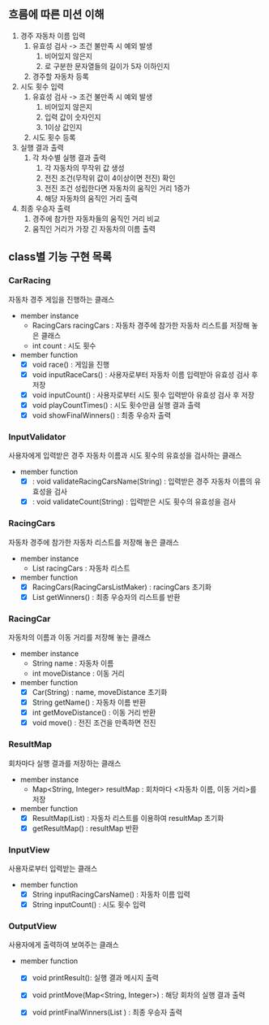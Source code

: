 ## 흐름에 따른 미션 이해

1. 경주 자동차 이름 입력
   1. 유효성 검사 -> 조건 불만족 시 예외 발생
      1. 비어있지 않은지
      2. 로 구분한 문자열들의 길이가 5자 이하인지
   2. 경주할 자동차 등록
2. 시도 횟수 입력
   1. 유효성 검사 -> 조건 불만족 시 예외 발생
      1. 비어있지 않은지
      2. 입력 값이 숫자인지
      3. 1이상 값인지
   2. 시도 횟수 등록
3. 실행 결과 출력
   1. 각 차수별 실행 결과 출력
      1. 각 자동차의 무작위 값 생성
      2. 전진 조건(무작위 값이 4이상이면 전진) 확인
      3. 전진 조건 성립한다면 자동차의 움직인 거리 1증가
      4. 해당 자동차의 움직인 거리 출력
4. 최종 우승자 출력
   1. 경주에 참가한 자동차들의 움직인 거리 비교
   2. 움직인 거리가 가장 긴 자동차의 이름 출력

## class별 기능 구현 목록

### CarRacing
자동차 경주 게임을 진행하는 클래스

- member instance
  - RacingCars racingCars : 자동차 경주에 참가한 자동차 리스트를 저장해 놓은 클래스
  - int count : 시도 횟수
- member function
  - [x] void race() : 게임을 진행
  - [x] void inputRaceCars() : 사용자로부터 자동차 이름 입력받아 유효성 검사 후 저장
  - [x] void inputCount() : 사용자로부터 시도 횟수 입력받아 유효성 검사 후 저장
  - [x] void playCountTimes() : 시도 횟수만큼 실행 결과 출력
  - [x] void showFinalWinners() : 최종 우승자 출력

### InputValidator
사용자에게 입력받은 경주 자동차 이름과 시도 횟수의 유효성을 검사하는 클래스

- member function
  - [x] : void validateRacingCarsName(String) : 입력받은 경주 자동차 이름의 유효성을 검사
  - [x] : void validateCount(String) : 입력받은 시도 횟수의 유효성을 검사

### RacingCars
자동차 경주에 참가한 자동차 리스트를 저장해 놓은 클래스

- member instance
   - List<RacingCar> racingCars : 자동차 리스트
- member function
   - [x] RacingCars(RacingCarsListMaker) : racingCars 초기화
   - [x] List <String> getWinners() : 최종 우승자의 리스트를 반환

### RacingCar
자동차의 이름과 이동 거리를 저장해 놓는 클래스

- member instance
   - String name : 자동차 이름
   - int moveDistance : 이동 거리
- member function
   - [x] Car(String) : name, moveDistance 초기화
   - [x] String getName() : 자동차 이름 반환
   - [x] int getMoveDistance() : 이동 거리 반환
   - [x] void move() : 전진 조건을 만족하면 전진

### ResultMap
회차마다 실행 결과를 저장하는 클래스

- member instance
  - Map<String, Integer> resultMap : 회차마다 <자동차 이름, 이동 거리>를 저장
- member function
  - [x] ResultMap(List<RacingCar>) : 자동차 리스트를 이용하여 resultMap 초기화
  - [x] getResultMap() : resultMap 반환

### InputView
사용자로부터 입력받는 클래스

- member function
  - [x] String inputRacingCarsName() : 자동차 이름 입력
  - [x] String inputCount() : 시도 횟수 입력

### OutputView
사용자에게 출력하여 보여주는 클래스

- member function
   - [x] void printResult(): 실행 결과 메시지 출력
   - [x] void printMove(Map<String, Integer>) : 해당 회차의 실행 결과 출력
   - [x] void printFinalWinners(List <String>) : 최종 우승자 출력

